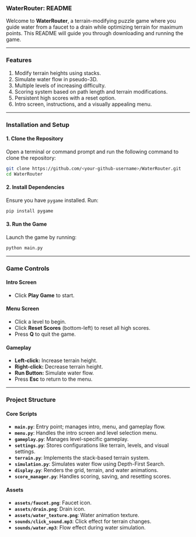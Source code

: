 ### **WaterRouter: README**

Welcome to **WaterRouter**, a terrain-modifying puzzle game where you guide water from a faucet to a drain while optimizing terrain for maximum points. This README will guide you through downloading and running the game.

---

### **Features**
1. Modify terrain heights using stacks.
2. Simulate water flow in pseudo-3D.
3. Multiple levels of increasing difficulty.
4. Scoring system based on path length and terrain modifications.
5. Persistent high scores with a reset option.
6. Intro screen, instructions, and a visually appealing menu.

---

### **Installation and Setup**

#### **1. Clone the Repository**
Open a terminal or command prompt and run the following command to clone the repository:
```bash
git clone https://github.com/<your-github-username>/WaterRouter.git
cd WaterRouter
```

#### **2. Install Dependencies**
Ensure you have `pygame` installed. Run:
```bash
pip install pygame
```

#### **3. Run the Game**
Launch the game by running:
```bash
python main.py
```

---

### **Game Controls**

#### **Intro Screen**
- Click **Play Game** to start.

#### **Menu Screen**
- Click a level to begin.
- Click **Reset Scores** (bottom-left) to reset all high scores.
- Press **Q** to quit the game.

#### **Gameplay**
- **Left-click:** Increase terrain height.
- **Right-click:** Decrease terrain height.
- **Run Button:** Simulate water flow.
- Press **Esc** to return to the menu.

---

### **Project Structure**

#### **Core Scripts**
- **`main.py`**: Entry point; manages intro, menu, and gameplay flow.
- **`menu.py`**: Handles the intro screen and level selection menu.
- **`gameplay.py`**: Manages level-specific gameplay.
- **`settings.py`**: Stores configurations like terrain, levels, and visual settings.
- **`terrain.py`**: Implements the stack-based terrain system.
- **`simulation.py`**: Simulates water flow using Depth-First Search.
- **`display.py`**: Renders the grid, terrain, and water animations.
- **`score_manager.py`**: Handles scoring, saving, and resetting scores.

#### **Assets**
- **`assets/faucet.png`**: Faucet icon.
- **`assets/drain.png`**: Drain icon.
- **`assets/water_texture.png`**: Water animation texture.
- **`sounds/click_sound.mp3`**: Click effect for terrain changes.
- **`sounds/water.mp3`**: Flow effect during water simulation.
